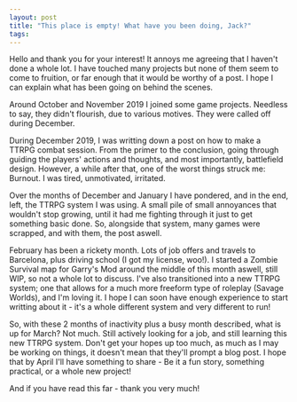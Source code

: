 ```yaml
---
layout: post
title: "This place is empty! What have you been doing, Jack?"
tags:
---
```


Hello and thank you for your interest! It annoys me agreeing that I haven't done a whole lot. I have touched many projects but none of them seem to come to fruition, or far enough that it would be worthy of a post. I hope I can explain what has been going on behind the scenes.

Around October and November 2019 I joined some game projects. Needless to say, they didn't flourish, due to various motives. They were called off during December.

During December 2019, I was writting down a post on how to make a TTRPG combat session. From the primer to the conclusion, going through guiding the players' actions and thoughts, and most importantly, battlefield design.
However, a while after that, one of the worst things struck me: Burnout. I was tired, unmotivated, irritated.

Over the months of December and January I have pondered, and in the end, left, the TTRPG system I was using. A small pile of small annoyances that wouldn't stop growing, until it had me fighting through it just to get something basic done. So, alongside that system, many games were scrapped, and with them, the post aswell.

February has been a rickety month. Lots of job offers and travels to Barcelona, plus driving school (I got my license, woo!). I started a Zombie Survival map for Garry's Mod around the middle of this month aswell, still WIP, so not a whole lot to discuss. I've also transitioned into a new TTRPG system; one that allows for a much more freeform type of roleplay (Savage Worlds), and I'm loving it. I hope I can soon have enough experience to start writting about it - it's a whole different system and very different to run!

So, with these 2 months of inactivity plus a busy month described, what is up for March? Not much. Still actively looking for a job, and still learning this new TTRPG system. Don't get your hopes up too much, as much as I may be working on things, it doesn't mean that they'll prompt a blog post.
I hope that by April I'll have something to share - Be it a fun story, something practical, or a whole new project!

And if you have read this far - thank you very much!
